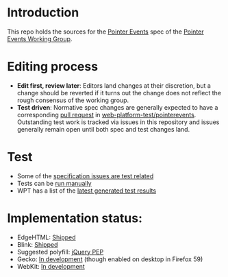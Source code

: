 # Introduction
This repo holds the sources for the [Pointer Events](https://w3c.github.io/pointerevents/) spec of the [Pointer Events Working Group](https://www.w3.org/2012/pointerevents/).

# Editing process
- **Edit first, review later**: Editors land changes at their discretion, but a change should be reverted if it turns out the change does not reflect the rough consensus of the working group.
- **Test driven**: Normative spec changes are generally expected to have a corresponding [pull request](https://github.com/web-platform-tests/wpt/pulls?utf8=%E2%9C%93&q=is%3Apr%20is%3Aopen%20label%3Apointerevents%20) in  [web-platform-test/pointerevents](https://github.com/web-platform-tests/wpt/tree/master/pointerevents).  Outstanding test work is tracked via issues in this repository and issues generally remain open until both spec and test changes land.

# Test
- Some of the [specification issues are test related](https://github.com/w3c/pointerevents/issues?q=is%3Aissue+is%3Aopen+label%3Atest)
- Tests can be [run manually](http://wpt.live/pointerevents/)
- WPT has a list of the [latest generated test results](https://wpt.fyi/results/pointerevents)

# Implementation status:
- EdgeHTML: [Shipped](https://developer.microsoft.com/en-us/microsoft-edge/platform/status/pointerevents)
- Blink: [Shipped](https://www.chromestatus.com/feature/4504699138998272)
- Suggested polyfill: [jQuery PEP](https://github.com/jquery/PEP)
- Gecko: [In development](https://platform-status.mozilla.org/#pointer-events) (though enabled on desktop in Firefox 59)
- WebKit: [In development](https://webkit.org/status/#specification-pointer-events-level-2)
